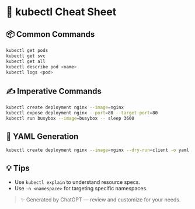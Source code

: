 # 📎 kubectl Cheat Sheet

## 📦 Common Commands
```bash
kubectl get pods
kubectl get svc
kubectl get all
kubectl describe pod <name>
kubectl logs <pod>
```

## ✍️ Imperative Commands
```bash
kubectl create deployment nginx --image=nginx
kubectl expose deployment nginx --port=80 --target-port=80
kubectl run busybox --image=busybox -- sleep 3600
```

## 🔧 YAML Generation
```bash
kubectl create deployment nginx --image=nginx --dry-run=client -o yaml
```

## 💡 Tips
- Use `kubectl explain` to understand resource specs.
- Use `-n <namespace>` for targeting specific namespaces.

> ✨ Generated by ChatGPT — review and customize for your needs.
